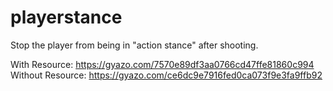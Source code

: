 # playerstance
Stop the player from being in "action stance" after shooting.

With Resource:
https://gyazo.com/7570e89df3aa0766cd47ffe81860c994
Without Resource:
https://gyazo.com/ce6dc9e7916fed0ca073f9e3fa9ffb92
